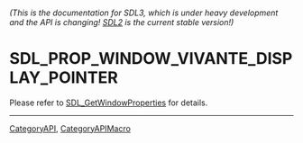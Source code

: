 ###### (This is the documentation for SDL3, which is under heavy development and the API is changing! [SDL2](https://wiki.libsdl.org/SDL2/) is the current stable version!)
# SDL_PROP_WINDOW_VIVANTE_DISPLAY_POINTER

Please refer to [SDL_GetWindowProperties](SDL_GetWindowProperties) for details.

----
[CategoryAPI](CategoryAPI), [CategoryAPIMacro](CategoryAPIMacro)

